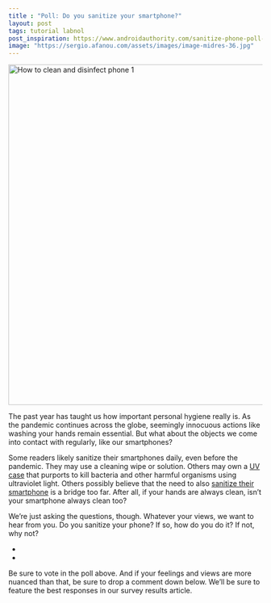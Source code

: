 ```yaml
---
title : "Poll: Do you sanitize your smartphone?"
layout: post
tags: tutorial labnol
post_inspiration: https://www.androidauthority.com/sanitize-phone-poll-1217487/
image: "https://sergio.afanou.com/assets/images/image-midres-36.jpg"
---
```


<p><html><body><img class="size-large wp-image-1093357 noname aa-img" title="How to clean and disinfect phone 1" src="https://cdn57.androidauthority.net/wp-content/uploads/2020/03/How-to-clean-and-disinfect-phone-1-1200x675.jpg" alt="How to clean and disinfect phone 1" width="1200" height="675" data-attachment-id="1093357" srcset="https://cdn57.androidauthority.net/wp-content/uploads/2020/03/How-to-clean-and-disinfect-phone-1-1200x675.jpg 1200w, https://cdn57.androidauthority.net/wp-content/uploads/2020/03/How-to-clean-and-disinfect-phone-1-300x170.jpg 300w, https://cdn57.androidauthority.net/wp-content/uploads/2020/03/How-to-clean-and-disinfect-phone-1-768x432.jpg 768w, https://cdn57.androidauthority.net/wp-content/uploads/2020/03/How-to-clean-and-disinfect-phone-1-16x9.jpg 16w, https://cdn57.androidauthority.net/wp-content/uploads/2020/03/How-to-clean-and-disinfect-phone-1-32x18.jpg 32w, https://cdn57.androidauthority.net/wp-content/uploads/2020/03/How-to-clean-and-disinfect-phone-1-28x16.jpg 28w, https://cdn57.androidauthority.net/wp-content/uploads/2020/03/How-to-clean-and-disinfect-phone-1-56x32.jpg 56w, https://cdn57.androidauthority.net/wp-content/uploads/2020/03/How-to-clean-and-disinfect-phone-1-64x36.jpg 64w, https://cdn57.androidauthority.net/wp-content/uploads/2020/03/How-to-clean-and-disinfect-phone-1-712x400.jpg 712w, https://cdn57.androidauthority.net/wp-content/uploads/2020/03/How-to-clean-and-disinfect-phone-1-1000x563.jpg 1000w, https://cdn57.androidauthority.net/wp-content/uploads/2020/03/How-to-clean-and-disinfect-phone-1-792x446.jpg 792w, https://cdn57.androidauthority.net/wp-content/uploads/2020/03/How-to-clean-and-disinfect-phone-1-1280x720.jpg 1280w, https://cdn57.androidauthority.net/wp-content/uploads/2020/03/How-to-clean-and-disinfect-phone-1-840x472.jpg 840w, https://cdn57.androidauthority.net/wp-content/uploads/2020/03/How-to-clean-and-disinfect-phone-1-1340x754.jpg 1340w, https://cdn57.androidauthority.net/wp-content/uploads/2020/03/How-to-clean-and-disinfect-phone-1-770x433.jpg 770w, https://cdn57.androidauthority.net/wp-content/uploads/2020/03/How-to-clean-and-disinfect-phone-1-356x200.jpg 356w, https://cdn57.androidauthority.net/wp-content/uploads/2020/03/How-to-clean-and-disinfect-phone-1-675x380.jpg 675w, https://cdn57.androidauthority.net/wp-content/uploads/2020/03/How-to-clean-and-disinfect-phone-1.jpg 1920w" sizes="(max-width: 1200px) 100vw, 1200px" /></p>
<div class="aa-img-source-credit"></div>
<p>The past year has taught us how important personal hygiene really is. As the pandemic continues across the globe, seemingly innocuous actions like washing your hands remain essential. But what about the objects we come into contact with regularly, like our smartphones?</p>
<p>Some readers likely sanitize their smartphones daily, even before the pandemic. They may use a cleaning wipe or solution. Others may own a <a href="https://www.androidauthority.com/samsung-uv-sterilizer-1135559/" target="_blank" rel="noopener">UV case</a> that purports to kill bacteria and other harmful organisms using ultraviolet light. Others possibly believe that the need to also <a href="https://www.androidauthority.com/how-to-clean-android-smartphones-tablets-643451/" target="_blank" rel="noopener">sanitize their smartphone</a> is a bridge too far. After all, if your hands are always clean, isn&#8217;t your smartphone always clean too?</p>
<p>We&#8217;re just asking the questions, though. Whatever your views, we want to hear from you. Do you sanitize your phone? If so, how do you do it? If not, why not?</p>
<!-- AA poll list -->
          <ul class="aa-poll-custom">
                                        <li><a href="https://www.androidauthority.com/sanitize-phone-poll-1217487/?polls=true&pollid=1217491&pollchoice=1&pollvote=true" class="aa-poll-choice"></a></li>
                                          <li><a href="https://www.androidauthority.com/sanitize-phone-poll-1217487/?polls=true&pollid=1217491&pollchoice=2&pollvote=true" class="aa-poll-choice"></a></li>
                        </ul>
<p>Be sure to vote in the poll above. And if your feelings and views are more nuanced than that, be sure to drop a comment down below. We&#8217;ll be sure to feature the best responses in our survey results article.</p>
</body></html></p>

